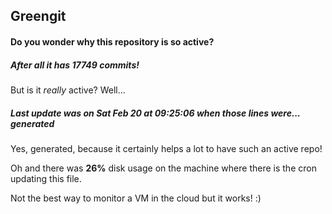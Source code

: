 ## Greengit

#### Do you wonder why this repository is so active?

##### After all it has 17749 commits!

But is it *really* active? Well...

##### Last update was on Sat Feb 20 at 09:25:06 when those lines were... generated

Yes, generated, because it certainly helps a lot to have such an active repo!

Oh and there was **26%** disk usage on the machine
where there is the cron updating this file.

Not the best way to monitor a VM in the cloud but it works! :)
